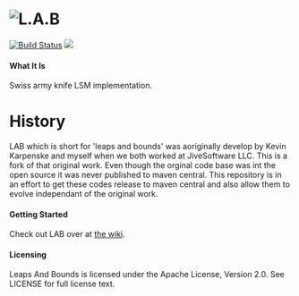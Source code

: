 ![L.A.B](https://github.com/jnthnclt/lab/wiki/images/lab-logo.png)
=========

[![Build Status](https://travis-ci.org/lab/lab.png)](https://travis-ci.org/lab/lab)
[![][license img]][license]

#### What It Is
Swiss army knife LSM implementation.

# History
LAB which is short for 'leaps and bounds' was aoriginally develop by Kevin Karpenske and myself when we both worked at JiveSoftware LLC. This is a fork of that original work. Even though the orginal code base was int the open source it was never published to maven central. This repository is in an effort to get these codes release to maven central and also allow them to evolve independant of the original work.


#### Getting Started
Check out LAB over at [the wiki](https://github.com/jnthnclt/lab/wiki).

#### Licensing
Leaps And Bounds is licensed under the Apache License, Version 2.0. See LICENSE for full license text.

[license]:LICENSE
[license img]:https://img.shields.io/badge/License-Apache%202-blue.svg

